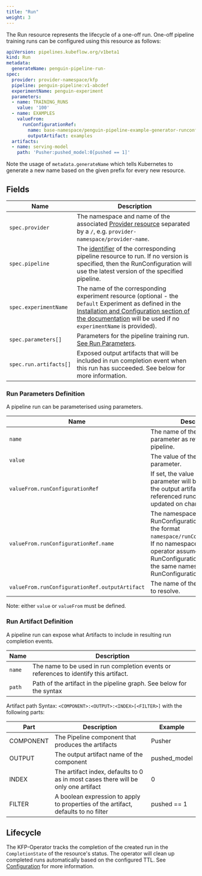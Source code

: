 ```yaml
---
title: "Run"
weight: 3
---
```


The Run resource represents the lifecycle of a one-off run.
One-off pipeline training runs can be configured using this resource as follows:

```yaml
apiVersion: pipelines.kubeflow.org/v1beta1
kind: Run
metadata:
  generateName: penguin-pipeline-run-
spec:
  provider: provider-namespace/kfp
  pipeline: penguin-pipeline:v1-abcdef
  experimentName: penguin-experiment
  parameters:
  - name: TRAINING_RUNS
    value: '100'
  - name: EXAMPLES
    valueFrom:
      runConfigurationRef:
        name: base-namespace/penguin-pipeline-example-generator-runconfiguration
        outputArtifact: examples
  artifacts:
  - name: serving-model
    path: 'Pusher:pushed_model:0[pushed == 1]'
```

Note the usage of `metadata.generateName` which tells Kubernetes to generate a new name based on the given prefix for every new resource.

## Fields

| Name                   | Description                                                                                                                                                                                                                                       |
| ---------------------- | ------------------------------------------------------------------------------------------------------------------------------------------------------------------------------------------------------------------------------------------------- |
| `spec.provider`        | The namespace and name of the associated [Provider resource](../provider/) separated by a `/`, e.g. `provider-namespace/provider-name`.                                                                                                           |
| `spec.pipeline`        | The [identifier](../pipeline/#identifier) of the corresponding pipeline resource to run. If no version is specified, then the RunConfiguration will use the latest version of the specified pipeline.                                             |
| `spec.experimentName`  | The name of the corresponding experiment resource (optional - the `Default` Experiment as defined in the [Installation and Configuration section of the documentation](README.md#configuration) will be used if no `experimentName` is provided). |
| `spec.parameters[]`    | Parameters for the pipeline training run. [See Run Parameters](#run-parameters-definition).                                                                                                                                                       |
| `spec.run.artifacts[]` | Exposed output artifacts that will be included in run completion event when this run has succeeded. See below for more information.                                                                                                               |

### Run Parameters Definition

A pipeline run can be parameterised using parameters.

| Name                                           | Description                                                                                                                                                                                                                                            |
| ---------------------------------------------- | ------------------------------------------------------------------------------------------------------------------------------------------------------------------------------------------------------------------------------------------------------ |
| `name`                                         | The name of the runtime parameter as referenced by the pipeline.                                                                                                                                                                                       |
| `value`                                        | The value of the runtime parameter.                                                                                                                                                                                                                    |
| `valueFrom.runConfigurationRef`                | If set, the value of this runtime parameter will be resolved from the output artifacts of the referenced runconfiguration and updated on change.                                                                                                       |
| `valueFrom.runConfigurationRef.name`           | The namespace and name of the RunConfiguration to resolve in the format `namespace/runConfigurationName`. If no namespace is set, the operator assumes the RunConfiguration to resolve is in the same namespace as the RunConfiguration being applied. |
| `valueFrom.runConfigurationRef.outputArtifact` | The name of the outputArtifact to resolve.                                                                                                                                                                                                             |

Note: either `value` or `valueFrom` must be defined.

### Run Artifact Definition

A pipeline run can expose what Artifacts to include in resulting run completion events. 

| Name   | Description                                                                           |
| ------ | ------------------------------------------------------------------------------------- |
| `name` | The name to be used in run completion events or references to identify this artifact. |
| `path` | Path of the artifact in the pipeline graph. See below for the syntax                  |

Artifact path Syntax: `<COMPONENT>:<OUTPUT>:<INDEX>[<FILTER>]` with the following parts:

| Part      | Description                                                                        | Example      |
| --------- | ---------------------------------------------------------------------------------- | ------------ |
| COMPONENT | The Pipeline component that produces the artifacts                                 | Pusher       |
| OUTPUT    | The output artifact name of the component                                          | pushed_model |
| INDEX     | The artifact index, defaults to 0 as in most cases there will be only one artifact | 0            |
| FILTER    | A boolean expression to apply to properties of the artifact, defaults to no filter | pushed == 1  |

## Lifecycle

The KFP-Operator tracks the completion of the created run in the `CompletionState` of the resource's status.
The operator will clean up completed runs automatically based on the configured TTL. See [Configuration](../../configuration) for more information.
